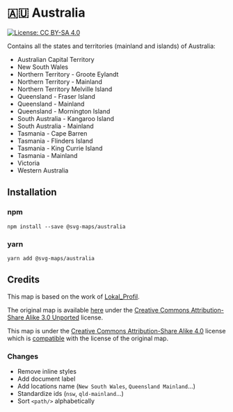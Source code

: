 # 🇦🇺 Australia

[![License: CC BY-SA 4.0](https://img.shields.io/badge/License-CC%20BY--SA%204.0-blue.svg)](https://creativecommons.org/licenses/by-sa/4.0/)

Contains all the states and territories (mainland and islands) of Australia:
* Australian Capital Territory
* New South Wales
* Northern Territory - Groote Eylandt
* Northern Territory - Mainland
* Northern Territory Melville Island
* Queensland - Fraser Island
* Queensland - Mainland
* Queensland - Mornington Island
* South Australia - Kangaroo Island
* South Australia - Mainland
* Tasmania - Cape Barren
* Tasmania - Flinders Island
* Tasmania - King Currie Island
* Tasmania - Mainland
* Victoria
* Western Australia

## Installation

### npm

`npm install --save @svg-maps/australia`

### yarn

`yarn add @svg-maps/australia`

## Credits

This map is based on the work of [Lokal_Profil](https://commons.wikimedia.org/wiki/User:Lokal_Profil).

The original map is available [here](https://commons.wikimedia.org/wiki/File:Australia_map,_States.svg) under the [Creative Commons Attribution-Share Alike 3.0 Unported](https://creativecommons.org/licenses/by-sa/3.0/deed.en) license.

This map is under the [Creative Commons Attribution-Share Alike 4.0](https://creativecommons.org/licenses/by-sa/4.0/) license which is [compatible](https://creativecommons.org/share-your-work/licensing-considerations/compatible-licenses) with the license of the original map.

### Changes

* Remove inline styles
* Add document label
* Add locations name (`New South Wales`, `Queensland Mainland`...)
* Standardize ids (`nsw`, `qld-mainland`...)
* Sort `<path/>` alphabetically
